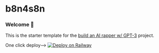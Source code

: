 # b8n4s8n 
### Welcome 👋
This is the starter template for the [build an AI rapper w/ GPT-3](https://buildspace.so/builds/ai-writer) project. 

One click deploy-->
[![Deploy on Railway](https://railway.app/button.svg)](https://railway.app/new/template/Nc_2Nt?referralCode=b8n4s8n)
